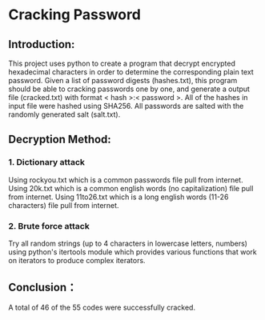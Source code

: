 # Cracking Password
## Introduction:
This project uses python to create a program that decrypt encrypted hexadecimal characters in order to determine the corresponding plain text password.
Given a list of password digests (hashes.txt), this program should be able to cracking passwords one by one, and generate a output file (cracked.txt) with format < hash >:< password >. 
All of the hashes in input file were hashed using SHA256. All passwords are salted with the randomly generated salt (salt.txt). 

## Decryption Method:
### 1. Dictionary attack
Using rockyou.txt which is a common passwords file pull from internet.
Using 20k.txt which is a common english words (no capitalization) file pull from internet.
Using 11to26.txt which is a long english words (11-26 characters) file pull from internet.

### 2. Brute force attack
Try all random strings (up to 4 characters in lowercase letters, numbers) using python's itertools module which provides various functions that work on iterators to produce complex iterators.

## Conclusion：
A total of 46 of the 55 codes were successfully cracked.
